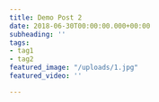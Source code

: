 ```yaml
---
title: Demo Post 2
date: 2018-06-30T00:00:00.000+00:00
subheading: ''
tags:
- tag1
- tag2
featured_image: "/uploads/1.jpg"
featured_video: ''

---
```

